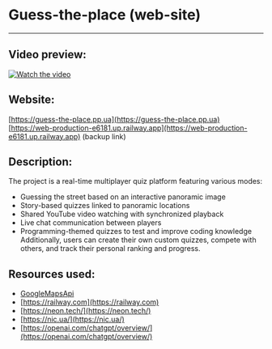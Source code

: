 # Guess-the-place (web-site)
---

## Video preview:
[![Watch the video](https://firebasestorage.googleapis.com/v0/b/projects-aggregator-database.appspot.com/o/guess-the-place.jpg?alt=media&token=dbb61ad8-87d7-4863-b791-f86bcd6d50d5)](https://firebasestorage.googleapis.com/v0/b/projects-aggregator-database.appspot.com/o/guess-the-place.mp4?alt=media&token=46a6a133-2e91-4366-93b4-44b877f94929)

## Website:
[https://guess-the-place.pp.ua](https://guess-the-place.pp.ua)
[https://web-production-e6181.up.railway.app](https://web-production-e6181.up.railway.app) (backup link)

## Description:
The project is a real-time multiplayer quiz platform featuring various modes:
- Guessing the street based on an interactive panoramic image
-	Story-based quizzes linked to panoramic locations
-	Shared YouTube video watching with synchronized playback
-	Live chat communication between players
-	Programming-themed quizzes to test and improve coding knowledge
Additionally, users can create their own custom quizzes, compete with others, and track their personal ranking and progress.

## Resources used:
- [GoogleMapsApi](https://developers.google.com/maps/documentation/javascript/reference?hl=it)
- [https://railway.com](https://railway.com)
- [https://neon.tech/](https://neon.tech/)
- [https://nic.ua/](https://nic.ua/)
- [https://openai.com/chatgpt/overview/](https://openai.com/chatgpt/overview/)